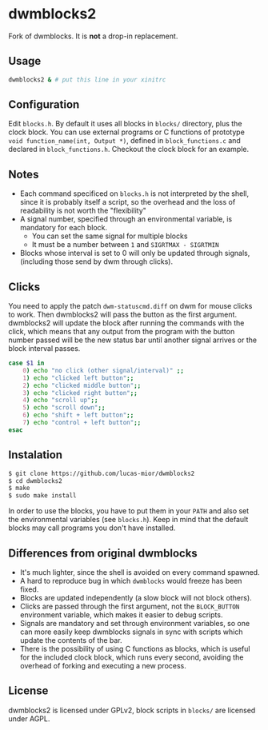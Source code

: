 # dwmblocks2
Fork of dwmblocks. It is **not** a drop-in replacement.

## Usage
```sh
dwmblocks2 & # put this line in your xinitrc
```

## Configuration
Edit `blocks.h`.
By default it uses all blocks in `blocks/` directory,
plus the clock block.
You can use external programs or C functions of
prototype `void function_name(int, Output *)`,
defined in `block_functions.c` and declared in `block_functions.h`.
Checkout the clock block for an example.

## Notes
- Each command specificed on `blocks.h` is not interpreted by the shell,
  since it is probably itself a script, so the overhead and the loss
  of readability is not worth the "flexibility"
- A signal number, specified through an environmental variable,
  is mandatory for each block.
  * You can set the same signal for multiple blocks
  * It must be a number between `1` and `SIGRTMAX - SIGRTMIN`
- Blocks whose interval is set to 0 will only be updated through signals,
  (including those send by dwm through clicks).

## Clicks
You need to apply the patch `dwm-statuscmd.diff` on dwm
for mouse clicks to work.
Then dwmblocks2 will pass the button as the first argument.
dwmblocks2 will update the block after running
the commands with the click, which means that any output
from the program with the button number passed
will be the new status bar until another signal arrives or
the block interval passes.
```sh
case $1 in
    0) echo "no click (other signal/interval)" ;;
    1) echo "clicked left button";;
    2) echo "clicked middle button";;
    3) echo "clicked right button";;
    4) echo "scroll up";;
    5) echo "scroll down";;
    6) echo "shift + left button";;
    7) echo "control + left button";;
esac
```

## Instalation
```sh
$ git clone https://github.com/lucas-mior/dwmblocks2
$ cd dwmblocks2
$ make
$ sudo make install
```
In order to use the blocks, you have to put them in your
`PATH` and also set the environmental variables (see `blocks.h`).
Keep in mind that the default blocks may call programs you don't have installed.

## Differences from original dwmblocks
- It's much lighter, since the shell is avoided on every command spawned.
- A hard to reproduce bug in which `dwmblocks` would freeze has been fixed.
- Blocks are updated independently (a slow block will not block others).
- Clicks are passed through the first argument, not the `BLOCK_BUTTON`
  environment variable, which makes it easier to debug scripts.
- Signals are mandatory and set through environment variables, so one
  can more easily keep dwmblocks signals in sync with scripts which update
  the contents of the bar.
- There is the possibility of using C functions as blocks, which is
  useful for the included clock block, which runs every second, avoiding the
  overhead of forking and executing a new process.

## License
dwmblocks2 is licensed under GPLv2,
block scripts in `blocks/` are licensed under AGPL.
